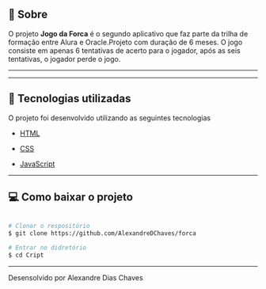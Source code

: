 ## 🎯 Sobre

O projeto **Jogo da Forca** é o segundo aplicativo que faz parte da trilha de formação entre Alura e Oracle.Projeto com duração de 6 meses. 
O jogo consiste em apenas 6 tentativas de acerto  para o jogador, após as seis tentativas, o jogador perde o jogo. 

---



---

## 🚀 Tecnologias utilizadas

O projeto foi desenvolvido utilizando as seguintes tecnologias

- [HTML](https://www.w3schools.com/html/)
- [CSS](https://www.w3schools.com/css/default.asp)

- [JavaScript](https://developer.mozilla.org/pt-BR/docs/Web/JavaScript)

---

## 💻 Como baixar o projeto 

```bash

# Clonar o respositório
$ git clone https://github.com/AlexandreDChaves/forca

# Entrar no didretório
$ cd Cript
```

---

Desensolvido por Alexandre Dias Chaves
